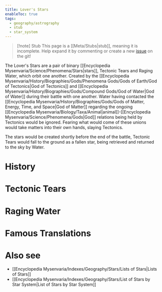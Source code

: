 ```yaml
---
title: Lover's Stars
enableToc: true
tags:
  - geography/astrography
  - stub
  - star_system
---
```


> [!note] Stub
> This page is a [[Meta/Stubs|stub]], meaning it is incomplete. Help expand it by commenting or create a new [issue](https://github.com/RagtimeGal/quartz--encyclopedia-mysenvaria/issues/new/choose) on the git!

The Lover's Stars are a pair of binary [[Encyclopedia Mysenvaria/Science/Phenomena/Stars|stars]], Tectonic Tears and Raging Water, which orbit one another. Created by the [[Encyclopedia Mysenvaria/History/Biographies/Gods/Phenomena Gods/Gods of Earth/God of Tectonics|God of Tectonics]] and [[Encyclopedia Mysenvaria/History/Biographies/Gods/Compound Gods/God of Water|God of Water]] during their battle with one another. Water having contacted the [[Encyclopedia Mysenvaria/History/Biographies/Gods/Gods of Matter, Energy, Time, and Space|God of Matter]] regarding the ongoing [[Encyclopedia Mysenvaria/Biology/Taxa/Animal|animal]]-[[Encyclopedia Mysenvaria/Science/Phenomena/Gods|God]] relations being held by Tectonics would be ignored. Fearing what would come of these unions would take matters into their own hands, slaying Tectonics.

The stars would be created shortly before the end of the battle, Tectonic Tears would fall to the ground as a fallen star, being retrieved and returned to the sky by Water.
# History

# Tectonic Tears

# Raging Water

# Famous Translations

# Also see
- [[Encyclopedia Mysenvaria/Indexes/Geography/Stars/Lists of Stars|Lists of Stars]]
- [[Encyclopedia Mysenvaria/Indexes/Geography/Stars/List of Stars by Star System|List of Stars by Star System]]
